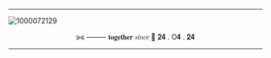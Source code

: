 ___

![1000072129](https://github.com/user-attachments/assets/f023cc07-f623-482e-9e82-b970f2ac6103)

<p align= "center">⪩⪨ ⸻ 𝐭𝐨𝐠𝐞𝐭𝐡𝐞𝐫 𝑠𝑖𝑛𝑐𝑒 💍 𝟐𝟒 . O𝟒 . 𝟐𝟒</p>

___
